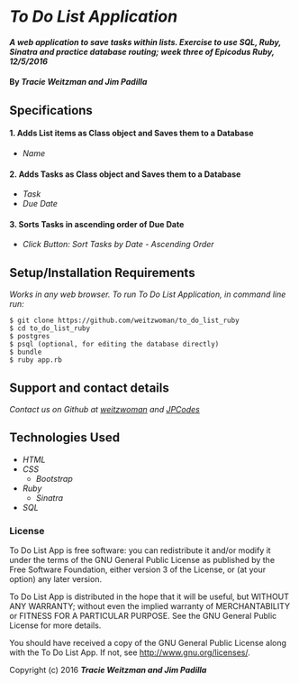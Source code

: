 # _To Do List Application_

#### _A web application to save tasks within lists. Exercise to use SQL, Ruby, Sinatra and practice database routing; week three of Epicodus Ruby, 12/5/2016_

#### By _**Tracie Weitzman and Jim Padilla**_

## Specifications

#### 1. Adds List items as Class object and Saves them to a Database
* _Name_

#### 2. Adds Tasks as Class object and Saves them to a Database
* _Task_
* _Due Date_

#### 3. Sorts Tasks in ascending order of Due Date
* _Click Button: Sort Tasks by Date - Ascending Order_

## Setup/Installation Requirements

_Works in any web browser. To run To Do List Application, in command line run:_

```
$ git clone https://github.com/weitzwoman/to_do_list_ruby
$ cd to_do_list_ruby
$ postgres
$ psql (optional, for editing the database directly)
$ bundle
$ ruby app.rb
```


## Support and contact details

_Contact us on Github at [weitzwoman](https://github.com/weitzwoman) and [JPCodes](https://github.com/JPCodes)_

## Technologies Used

* _HTML_
* _CSS_
  * _Bootstrap_
* _Ruby_
  * _Sinatra_
* _SQL_


### License

To Do List App is free software: you can redistribute it and/or modify it under the terms of the GNU General Public License as published by the Free Software Foundation, either version 3 of the License, or (at your option) any later version.

To Do List App is distributed in the hope that it will be useful, but WITHOUT ANY WARRANTY; without even the implied warranty of MERCHANTABILITY or FITNESS FOR A PARTICULAR PURPOSE. See the GNU General Public License for more details.

You should have received a copy of the GNU General Public License along with the To Do List App. If not, see http://www.gnu.org/licenses/.

Copyright (c) 2016 **_Tracie Weitzman and Jim Padilla_**
